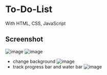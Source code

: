 # To-Do-List
With HTML, CSS, JavaScript
## Screenshot
![image](https://github.com/user-attachments/assets/e9a684fc-99a1-4b61-8043-121bb4ce9875)
![image](https://github.com/user-attachments/assets/10c35e19-d395-482e-8c7c-ad531034124e)
- change background
![image](https://github.com/user-attachments/assets/7c70d8f3-cdf2-4d52-81b0-73d301f8bd38)
- track progress bar and water bar
![image](https://github.com/user-attachments/assets/5b4d03d2-e7da-4bac-a84a-337c6ae90ad1)
